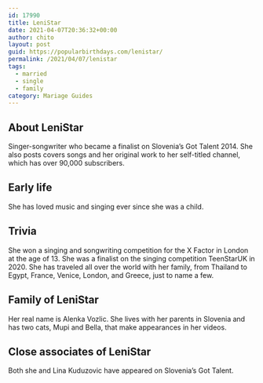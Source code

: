 ```yaml
---
id: 17990
title: LeniStar
date: 2021-04-07T20:36:32+00:00
author: chito
layout: post
guid: https://popularbirthdays.com/lenistar/
permalink: /2021/04/07/lenistar  
tags:
  - married
  - single
  - family
category: Mariage Guides
---
```

<!--Content-->


          
          
## About LeniStar



  Singer-songwriter who became a finalist on Slovenia&#8217;s Got Talent 2014. She also posts covers songs and her original work to her self-titled channel, which has over 90,000 subscribers.

                
                
## Early life



  She has loved music and singing ever since she was a child.

                
                
## Trivia



  She won a singing and songwriting competition for the X Factor in London at the age of 13. She was a finalist on the singing competition TeenStarUK in 2020. She has traveled all over the world with her family, from Thailand to Egypt, France, Venice, London, and Greece, just to name a few.

                
                
## Family of LeniStar



  Her real name is Alenka Vozlic. She lives with her parents in Slovenia and has two cats, Mupi and Bella, that make appearances in her videos.

                
                
## Close associates of LeniStar



  Both she and Lina Kuduzovic have appeared on Slovenia&#8217;s Got Talent.

          
          